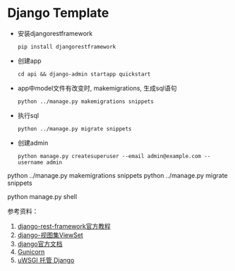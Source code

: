 # Django Template

- 安装djangorestframework

  ```
  pip install djangorestframework
  ```

- 创建app

  ```
  cd api && django-admin startapp quickstart
  ```

- app中model文件有改变时, makemigrations, 生成sql语句

  ```
  python ../manage.py makemigrations snippets
  ```

- 执行sql

  ```
  python ../manage.py migrate snippets
  ```

- 创建admin

  ```
  python manage.py createsuperuser --email admin@example.com --username admin
  ```

  







python ../manage.py makemigrations snippets
python ../manage.py migrate snippets

python manage.py shell





参考资料：

1. [django-rest-framework官方教程](https://www.django-rest-framework.org/tutorial/quickstart/)
2. [django-视图集ViewSet](https://blog.csdn.net/qq_29286967/article/details/80921198)
3. [django官方文档](https://docs.djangoproject.com/zh-hans/2.0/topics/http/urls/)
4. [Gunicorn](https://docs.gunicorn.org/en/latest/run.html)
5. [uWSGI 托管 Django](https://docs.djangoproject.com/zh-hans/3.0/howto/deployment/wsgi/uwsgi/)

